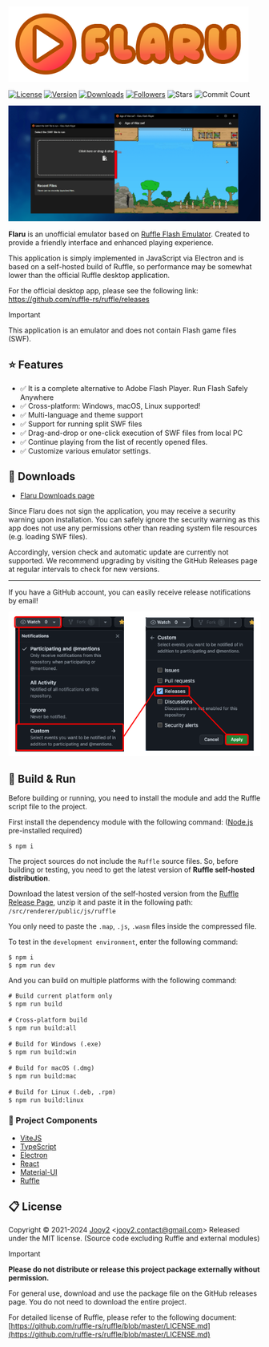 ![flaru-logo](src/renderer/public/images/flaru-logo.webp)

[![License](https://img.shields.io/badge/license-MIT-blue.svg)](https://github.com/jooy2/flaru/blob/master/LICENSE) [![Version](https://img.shields.io/github/package-json/v/jooy2/flaru)](https://github.com/jooy2/flaru/tags) [![Downloads](https://img.shields.io/github/downloads/jooy2/flaru/total)](https://github.com/jooy2/flaru/releases) [![Followers](https://img.shields.io/github/followers/jooy2?style=social)](https://github.com/jooy2) ![Stars](https://img.shields.io/github/stars/jooy2/flaru?style=social) ![Commit Count](https://img.shields.io/github/commit-activity/y/jooy2/flaru)

![Logo Image](.github/resources/readme-screenshot.webp)

**Flaru** is an unofficial emulator based on [Ruffle Flash Emulator](https://ruffle.rs). Created to provide a friendly interface and enhanced playing experience.

This application is simply implemented in JavaScript via Electron and is based on a self-hosted build of Ruffle, so performance may be somewhat lower than the official Ruffle desktop application.

For the official desktop app, please see the following link: https://github.com/ruffle-rs/ruffle/releases

> [!IMPORTANT]
>
> This application is an emulator and does not contain Flash game files (SWF).

## ⭐ Features

- ✅ It is a complete alternative to Adobe Flash Player. Run Flash Safely Anywhere
- ✅ Cross-platform: Windows, macOS, Linux supported!
- ✅ Multi-language and theme support
- ✅ Support for running split SWF files
- ✅ Drag-and-drop or one-click execution of SWF files from local PC
- ✅ Continue playing from the list of recently opened files.
- ✅ Customize various emulator settings.

## 💾 Downloads

- [Flaru Downloads page](https://github.com/jooy2/flaru/releases)

Since Flaru does not sign the application, you may receive a security warning upon installation. You can safely ignore the security warning as this app does not use any permissions other than reading system file resources (e.g. loading SWF files).

Accordingly, version check and automatic update are currently not supported. We recommend upgrading by visiting the GitHub Releases page at regular intervals to check for new versions.

---

If you have a GitHub account, you can easily receive release notifications by email!

![Subscription](.github/resources/how-to-watch-releases.webp)

## 🔨 Build & Run

Before building or running, you need to install the module and add the Ruffle script file to the project.

First install the dependency module with the following command: ([Node.js](https://nodejs.org) pre-installed required)

```shell
$ npm i
```

The project sources do not include the `Ruffle` source files. So, before building or testing, you need to get the latest version of **Ruffle self-hosted distribution**.

Download the latest version of the self-hosted version from the [Ruffle Release Page](https://github.com/ruffle-rs/ruffle/releases), unzip it and paste it in the following path: `/src/renderer/public/js/ruffle`

You only need to paste the `.map`, `.js`, `.wasm` files inside the compressed file.

To test in the `development environment`, enter the following command:

```shell
$ npm i
$ npm run dev
```

And you can build on multiple platforms with the following command:

```shell
# Build current platform only
$ npm run build

# Cross-platform build
$ npm run build:all

# Build for Windows (.exe)
$ npm run build:win

# Build for macOS (.dmg)
$ npm run build:mac

# Build for Linux (.deb, .rpm)
$ npm run build:linux
```

### 🔧 Project Components

- [ViteJS](https://vitejs.dev)
- [TypeScript](https://typescriptlang.org)
- [Electron](https://electronjs.org)
- [React](https://reactjs.org)
- [Material-UI](https://mui.com)
- [Ruffle](https://ruffle.rs)

## 📋 License

Copyright © 2021-2024 [Jooy2](https://jooy2.com) <[jooy2.contact@gmail.com](mailto:jooy2.contact@gmail.com)> Released under the MIT license. (Source code excluding Ruffle and external modules)

> [!IMPORTANT]
>
> **Please do not distribute or release this project package externally without permission.**

For general use, download and use the package file on the GitHub releases page. You do not need to download the entire project.

For detailed license of Ruffle, please refer to the following document: [https://github.com/ruffle-rs/ruffle/blob/master/LICENSE.md](https://github.com/ruffle-rs/ruffle/blob/master/LICENSE.md)
